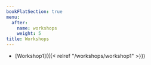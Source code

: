 ```yaml
---
bookFlatSection: true
menu:
  after:
    name: workshops
    weight: 5
title: Workshops
---
```


- [Workshop1]({{< relref "/workshops/workshop1" >}})